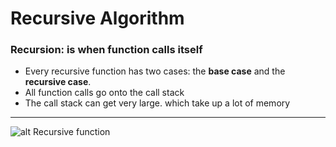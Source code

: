 # Recursive Algorithm
### Recursion: is when function calls itself
* Every recursive function has two cases: the <b>base case</b> and the <b>recursive case</b>.
* All function calls go onto the call stack
* The call stack can get very large. which take up a lot of memory
---
  ![alt Recursive function](https://blogger.googleusercontent.com/img/b/R29vZ2xl/AVvXsEi43j6t4GZCTJmWet-yLrfKzkr5WbXdrJ-2czCUdlgn6dt5fZ4uQoo-27zTVw72Fy4Pe20HiERIjAG558xtHPbRDTQ5JsU5Y1yE0v7kxi_poRnUPAFvl7zcpOaqSOh7M6UrCYDPTtF90gSd/s1600/recursive-function-factorial-c-plus-plus-recursion.jpg "Title")